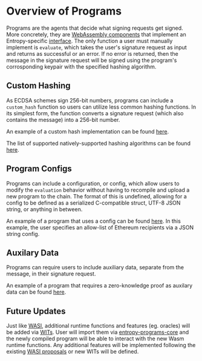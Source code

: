 # Overview of Programs

Programs are the agents that decide what signing requests get signed. More concretely, they are [WebAssembly components][components] that implement an Entropy-specific [interface][wit-interface]. The only function a user must manually implement is `evaluate`, which takes the user's signature request as input and returns as successful or an error. If no error is returned, then the message in the signature request will be signed using the program's corrosponding keypair with the specified hashing algorithm.

## Custom Hashing

As ECDSA schemes sign 256-bit numbers, programs can include a `custom_hash` function so users can utilize less common hashing functions. In its simplest form, the function converts a signature request (which also contains the message) into a 256-bit number.

An example of a custom hash implementation can be found [here][custom-hash-example].

The list of supported natively-supported hashing algorithms can be found [here][native-hashing-algorithms].

## Program Configs

Programs can include a configuration, or config, which allow users to modify the `evaluation` behavior without having to recompile and upload a new program to the chain. The format of this is undefined, allowing for a config to be defined as a serialized C-compatible struct, UTF-8 JSON string, or anything in between.

An example of a program that uses a config can be found [here][config-example]. In this example, the user specifies an allow-list of Ethereum recipients via a JSON string config.

## Auxilary Data

Programs can require users to include auxiliary data, separate from the message, in their signature request.

An example of a program that requires a zero-knowledge proof as auxilary data can be found [here][zkp-example].

## Future Updates

Just like [WASI], additional runtime functions and features (eg. oracles) will be added via [WITs][wit]. User will import them via [entropy-programs-core] and the newly compiled program will be able to interact with the new Wasm runtime functions. Any additional features will be implemented following the existing [WASI proposals] or new WITs will be defined.

[components]: https://github.com/WebAssembly/component-model
[wit]: https://github.com/WebAssembly/component-model/blob/main/design/mvp/WIT.md
[entropy-programs-core]: https://github.com/entropyxyz/programs/tree/main/core
[custom-hash-example]: https://github.com/entropyxyz/programs/tree/master/examples/custom-hash
[config-example]: https://github.com/entropyxyz/programs/blob/master/examples/basic-transaction/src/lib.rs#L18
[zkp-example]: https://github.com/entropyxyz/programs/blob/master/examples/risczero-zkvm-verification/src/lib.rs#L24
[native-hashing-algorithms]: https://github.com/entropyxyz/entropy-core/blob/master/crates/shared/src/types.rs#L101
[wit-interface]: https://github.com/entropyxyz/programs/blob/master/wit/application.wit
[WASI]: https://wasi.dev/
[WASI proposals]: https://github.com/WebAssembly/WASI/blob/main/Proposals.md
